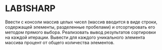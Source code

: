 # LAB1SHARP

Ввести с консоли массив целых чисел (массив вводится в виде строки, содержащей элементы, разделенные пробелами) и отсортировать его методом прямого выбора. 
Реализовать вывод результатов сортировки на каждой итерации. Вывести для каждого уникального элемента массива процент от общего количества элементов.
